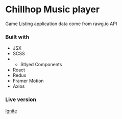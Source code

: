 # Chillhop Music player

Game Listing application
data come from rawg.io API

### Built with
 - JSX
 - SCSS
 - - Stlyed Components
 - React
 - Redux
 - Framer Motion
 - Axios

### Live version
[Ignite](https://ignite.siposmark.com)
